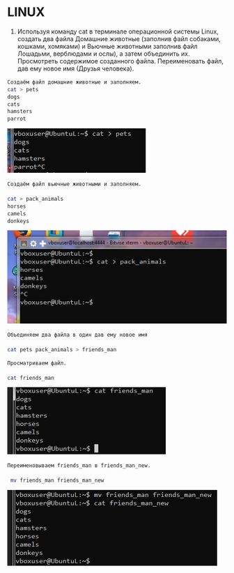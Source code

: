 # **LINUX**

1. Используя команду cat в терминале операционной системы Linux, создать
два файла Домашние животные (заполнив файл собаками, кошками,
хомяками) и Вьючные животными заполнив файл Лошадьми, верблюдами и
ослы), а затем объединить их. Просмотреть содержимое созданного файла.
Переименовать файл, дав ему новое имя (Друзья человека).
```sh
Создаём файл домашние животные и заполняем.
cat > pets
dogs
cats
hamsters
parrot
```
![](images\images_1.jpg)
```sh
Создаём файл вьючные животными и заполняем.

cat > pack_animals
horses
camels
donkeys
```
![](images\images_2.jpg)
```sh
Объединяем два файла в один дав ему новое имя

cat pets pack_animals > friends_man
```
```sh
Просматриваем файл.

cat friends_man
```
![](images\images_3.jpg)
```sh
Переименовываем friends_man в friends_man_new.

 mv friends_man friends_man_new

 ```
 ![](images\images_4.jpg)